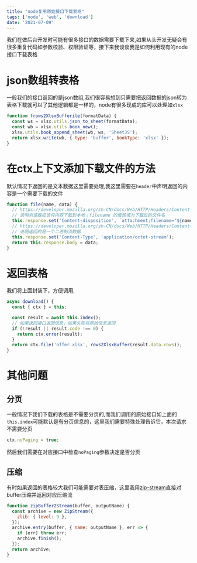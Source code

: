 ```yaml
---
title: "node复用原始接口下载表格"
tags: ['node', 'web', 'download']
date: '2021-07-09'
---
```


我们在做后台开发时可能有很多接口的数据需要下载下来,如果从头开发无疑会有很多重复代码如参数校验、权限验证等，接下来我谈谈我是如何利用现有的node接口下载表格

# json数组转表格

一般我们的接口返回的是json数组,我们很容易想到只需要把返回数据的json转为表格下载就可以了其他逻辑都是一样的，node有很多现成的库可以处理如`xlsx`

```js
function frows2XlsxBufferile(formatData) {
  const ws = xlsx.utils.json_to_sheet(formatData);
  const wb = xlsx.utils.book_new();
  xlsx.utils.book_append_sheet(wb, ws, 'SheetJS');
  return xlsx.write(wb, { type: 'buffer', bookType: 'xlsx' });
}
```

# 在ctx上下文添加下载文件的方法

默认情况下返回的是文本数据这里需要处理,我这里需要在`header`中声明返回的内容是一个需要下载的文件

```js
function file(name, data) {
  // https://developer.mozilla.org/zh-CN/docs/Web/HTTP/Headers/Content-Disposition
  // 说明浏览器应该将内容下载到本地；filename 的值预填为下载后的文件名
  this.response.set('Content-disposition', `attachment;filename="${name}"`);
  // https://developer.mozilla.org/zh-CN/docs/Web/HTTP/Headers/Content-Type
  // 说明返回的是一个二进制流数据
  this.response.set('Content-Type', 'application/octet-stream');
  return this.response.body = data;
}
```

# 返回表格

我们将上面封装下，方便调用,

```js
async download() {
  const { ctx } = this;

  const result = await this.index();
  // 如果返回接口返回信息，如果失败将原始信息返回
  if (!result || result.code !== 0) {
    return ctx.error(result);
  }
  return ctx.file('offer.xlsx', rows2XlsxBuffer(result.data.rows));
}
```

# 其他问题

## 分页

一般情况下我们下载的表格是不需要分页的,而我们调用的原始接口如上面的`this.index`可能默认是有分页信息的，这里我们需要特殊处理告诉它，本次请求不需要分页

```js
ctx.noPaging = true;
```
然后我们需要在对应接口中检查`noPaging`参数决定是否分页

## 压缩

有时如果返回的表格较大我们可能需要对表压缩，这里我用[zip-stream](https://github.com/archiverjs/node-zip-stream)直接对buffer压缩并返回对应压缩流

```js
function zipBuffer2Stream(buffer, outputName) {
  const archive = new ZipStream({
    zlib: { level: 9 },
  });
  archive.entry(buffer, { name: outputName }, err => {
    if (err) throw err;
    archive.finish();
  });
  return archive;
}
```
